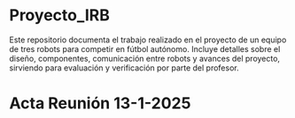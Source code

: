 # Proyecto_IRB
Este repositorio documenta el trabajo realizado en el proyecto de un equipo de tres robots para competir en fútbol autónomo. Incluye detalles sobre el diseño, componentes, comunicación entre robots y avances del proyecto, sirviendo para evaluación y verificación por parte del profesor.

# Acta Reunión 13-1-2025

